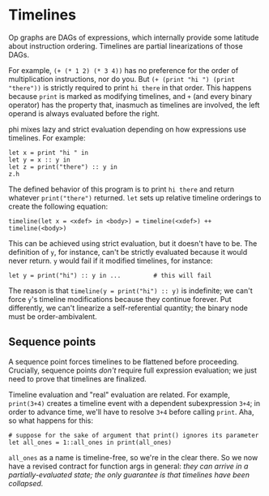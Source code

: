 # Timelines
Op graphs are DAGs of expressions, which internally provide some latitude about
instruction ordering. Timelines are partial linearizations of those DAGs.

For example, `(+ (* 1 2) (* 3 4))` has no preference for the order of
multiplication instructions, nor do you. But `(+ (print "hi ") (print "there"))`
is strictly required to print `hi there` in that order. This happens because
`print` is marked as modifying timelines, and `+` (and every binary operator)
has the property that, inasmuch as timelines are involved, the left operand is
always evaluated before the right.

phi mixes lazy and strict evaluation depending on how expressions use timelines.
For example:

```
let x = print "hi " in
let y = x :: y in
let z = print("there") :: y in
z.h
```

The defined behavior of this program is to print `hi there` and return whatever
`print("there")` returned. `let` sets up relative timeline orderings to create
the following equation:

```
timeline(let x = <xdef> in <body>) = timeline(<xdef>) ++ timeline(<body>)
```

This can be achieved using strict evaluation, but it doesn't have to be. The
definition of `y`, for instance, can't be strictly evaluated because it would
never return. `y` would fail if it modified timelines, for instance:

```
let y = print("hi") :: y in ...         # this will fail
```

The reason is that `timeline(y = print("hi") :: y)` is indefinite; we can't
force `y`'s timeline modifications because they continue forever. Put
differently, we can't linearize a self-referential quantity; the binary node
must be order-ambivalent.

## Sequence points
A sequence point forces timelines to be flattened before proceeding. Crucially,
sequence points _don't_ require full expression evaluation; we just need to
prove that timelines are finalized.

Timeline evaluation and "real" evaluation are related. For example, `print(3+4)`
creates a timeline event with a dependent subexpression `3+4`; in order to
advance time, we'll have to resolve `3+4` before calling `print`. Aha, so what
happens for this:

```
# suppose for the sake of argument that print() ignores its parameter
let all_ones = 1::all_ones in print(all_ones)
```

`all_ones` as a name is timeline-free, so we're in the clear there. So we now
have a revised contract for function args in general: _they can arrive in a
partially-evaluated state; the only guarantee is that timelines have been
collapsed._
